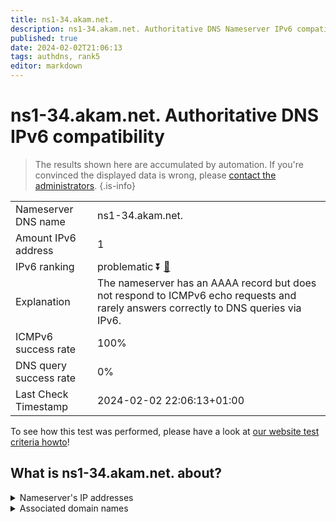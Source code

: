 ```yaml
---
title: ns1-34.akam.net.
description: ns1-34.akam.net. Authoritative DNS Nameserver IPv6 compatibility
published: true
date: 2024-02-02T21:06:13
tags: authdns, rank5
editor: markdown
---
```


# ns1-34.akam.net. Authoritative DNS IPv6 compatibility

> The results shown here are accumulated by automation. If you're convinced the displayed data is wrong, please [contact the administrators](/howto/chat). 
{.is-info}




|   |   |
| - | - |
| Nameserver DNS name | ns1-34.akam.net.
| Amount IPv6 address | 1
| IPv6 ranking | problematic :arrow_double_down: [🔗](/howto/ranking) |
| Explanation | The nameserver has an AAAA record but does not respond to ICMPv6 echo requests and rarely answers correctly to DNS queries via IPv6. |
| ICMPv6 success rate | 100%|
| DNS query success rate | 0% |
| Last Check Timestamp | 2024-02-02 22:06:13+01:00 |

To see how this test was performed, please have a look at [our website test criteria howto](/howto/testcriteria/authdns)!


## What is ns1-34.akam.net. about?




<details>
<summary>Nameserver's IP addresses</summary>

2600:1401:2::22

</details>



<details>
<summary>Associated domain names</summary>

www.ing.com

</details>
